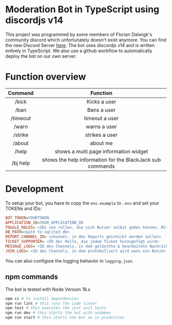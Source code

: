 # Moderation Bot in TypeScript using discordjs v14

This project was programmed by some members of Florian Dalwigk's community discord which unfortunately doesn't exist anymore. You can find the new Discord Server [here](https://discord.gg/65pXxkSE5g). The bot uses discordjs v14 and is written entirely in TypeScript. We also use a github workflow to automatically deploy the bot on our own server.

# Function overview

<div align="center">

| Command  |                         Function                          |
| :------: | :-------------------------------------------------------: |
|  /kick   |                       Kicks a user                        |
|   /ban   |                        Bans a user                        |
| /timeout |                      timeout a user                       |
|  /warn   |                       warns a user                        |
| /strike  |                      strikes a user                       |
|  /about  |                         about me                          |
|  /help   |           shows a multi page information widget           |
| /bj help | shows the help information for the BlackJack sub commands |

</div>

# Development

To setup your bot, you have to copy the `env.example` to `.env` and set your TOKENs and IDs:

```INI
BOT_TOKEN=YOURTOKEN
APPLICATION_ID=YOUR_APPLICATION_ID
TOGGLE_ROLES= <IDs von rollen, die sich Nutzer selbst geben können. Mit, getrennt. Maximal 5 (weil man nicht mehr buttons in eine Nachricht machen kann)>
DB_PATH=<path to sqlite3 db>
REPORT_CHANNEL_ID= <channel, in den Reports geschickt werden sollen>
TICKET_SUPPORTER= <ID der Rolle, die jedem Ticket hinzugefügt wird>
MESSAGE_LOGS= <ID des Channels, in dem gelöschte & bearbeitete Nachrichten protokolliert werden sollen>
JOIN_LOGS= <ID des Channels, in dem protokolliert wird wenn ein Nutzer den Discord betritt/verlässt>
```

You can also configure the logging behavior in `logging.json`.

## npm commands

The bot is tested with Node Version 18.x

```bash
npm ci # to install dependencies
npm run lint # this runs the code linter
npm test # this executes the jest unit tests
npm run dev # this starts the bot with nodemon
npm run start # this starts the bot as in production
```
